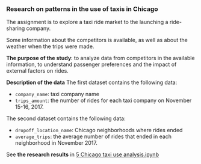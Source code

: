 ### Research on patterns in the use of taxis in Chicago

The assignment is to explore a taxi ride market to the launching a ride-sharing company.

Some information about the competitors is available, as well as about the weather when the trips were made.

__The purpose of the study__: to analyze data from competitors in the available information, to understand passenger preferences and the impact of external factors on rides.

__Description of the data__
The first dataset contains the following data:
* `company_name`: taxi company name
* `trips_amount`: the number of rides for each taxi company on November 15-16, 2017.

The second dataset contains the following data:
* `dropoff_location_name`: Chicago neighborhoods where rides ended
* `average_trips`: the average number of rides that ended in each neighborhood in November 2017.

See __the research results__ in [5 Chicago taxi use analysis.ipynb](https://github.com/anastasia-klein/Yandex-Practicum100/blob/main/Chicago%20taxi%20use%20analysis/5%20Chicago%20taxi%20use%20analysis.ipynb)

